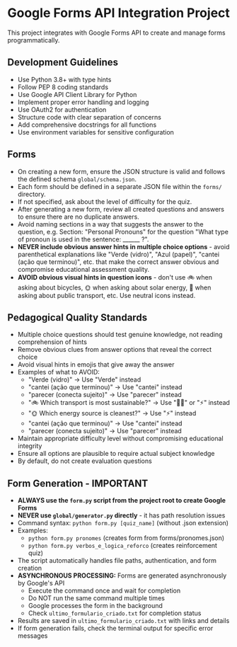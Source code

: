 <!-- Use this file to provide workspace-specific custom instructions to Copilot. For more details, visit https://code.visualstudio.com/docs/copilot/copilot-customization#_use-a-githubcopilotinstructionsmd-file -->

# Google Forms API Integration Project

This project integrates with Google Forms API to create and manage forms programmatically.

## Development Guidelines

- Use Python 3.8+ with type hints
- Follow PEP 8 coding standards
- Use Google API Client Library for Python
- Implement proper error handling and logging
- Use OAuth2 for authentication
- Structure code with clear separation of concerns
- Add comprehensive docstrings for all functions
- Use environment variables for sensitive configuration

## Forms
* On creating a new form, ensure the JSON structure is valid and follows the defined schema `global/schema.json`.
* Each form should be defined in a separate JSON file within the `forms/` directory.
* If not specified, ask about the level of difficulty for the quiz.
* After generating a new form, review all created questions and answers to ensure there are no duplicate answers.
* Avoid naming sections in a way that suggests the answer to the question, e.g. Section: "Personal Pronouns" for the question "What type of pronoun is used in the sentence: ______ ?".
* **NEVER include obvious answer hints in multiple choice options** - avoid parenthetical explanations like "Verde (vidro)", "Azul (papel)", "cantei (ação que terminou)", etc. that make the correct answer obvious and compromise educational assessment quality.
* **AVOID obvious visual hints in question icons** - don't use 🚲 when asking about bicycles, 🌞 when asking about solar energy, 🚌 when asking about public transport, etc. Use neutral icons instead.

## Pedagogical Quality Standards
* Multiple choice questions should test genuine knowledge, not reading comprehension of hints
* Remove obvious clues from answer options that reveal the correct choice
* Avoid visual hints in emojis that give away the answer
* Examples of what to AVOID:
  - "Verde (vidro)" → Use "Verde" instead
  - "cantei (ação que terminou)" → Use "cantei" instead  
  - "parecer (conecta sujeito)" → Use "parecer" instead
  - "🚲 Which transport is most sustainable?" → Use "🚶‍♀️" or "⚡" instead
  - "🌞 Which energy source is cleanest?" → Use "⚡" instead
  - "cantei (ação que terminou)" → Use "cantei" instead  
  - "parecer (conecta sujeito)" → Use "parecer" instead
* Maintain appropriate difficulty level without compromising educational integrity
* Ensure all options are plausible to require actual subject knowledge
* By default, do not create evaluation questions

## Form Generation - IMPORTANT
* **ALWAYS use the `form.py` script from the project root to create Google Forms**
* **NEVER use `global/generator.py` directly** - it has path resolution issues
* Command syntax: `python form.py [quiz_name]` (without .json extension)
* Examples:
  - `python form.py pronomes` (creates form from forms/pronomes.json)
  - `python form.py verbos_e_logica_reforco` (creates reinforcement quiz)
* The script automatically handles file paths, authentication, and form creation
* **ASYNCHRONOUS PROCESSING:** Forms are generated asynchronously by Google's API
  - Execute the command once and wait for completion
  - Do NOT run the same command multiple times
  - Google processes the form in the background
  - Check `ultimo_formulario_criado.txt` for completion status
* Results are saved in `ultimo_formulario_criado.txt` with links and details
* If form generation fails, check the terminal output for specific error messages